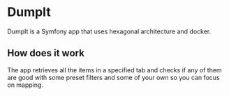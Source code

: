 # DumpIt

DumpIt is a Symfony app that uses hexagonal architecture and docker.

## How does it work

The app retrieves all the items in a specified tab and checks if any of them are good with some preset filters and some of your own so you can focus on mapping.
